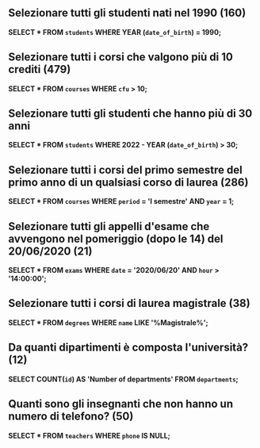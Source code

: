 ## Selezionare tutti gli studenti nati nel 1990 (160)

**SELECT * FROM `students` WHERE YEAR (`date_of_birth`) = 1990;**

## Selezionare tutti i corsi che valgono più di 10 crediti (479)

**SELECT * FROM `courses` WHERE `cfu` > 10;**

## Selezionare tutti gli studenti che hanno più di 30 anni

**SELECT * FROM `students` WHERE 2022 - YEAR (`date_of_birth`) > 30;**

## Selezionare tutti i corsi del primo semestre del primo anno di un qualsiasi corso di laurea (286)

**SELECT * FROM `courses` WHERE `period` = 'I semestre' AND `year` = 1;**

## Selezionare tutti gli appelli d'esame che avvengono nel pomeriggio (dopo le 14) del 20/06/2020 (21)

**SELECT * FROM `exams` WHERE `date` = '2020/06/20' AND `hour` > '14:00:00';**

## Selezionare tutti i corsi di laurea magistrale (38)

**SELECT * FROM `degrees` WHERE `name` LIKE '%Magistrale%';**

## Da quanti dipartimenti è composta l'università? (12)

**SELECT COUNT(`id`) AS 'Number of departments' FROM `departments`;**

## Quanti sono gli insegnanti che non hanno un numero di telefono? (50)

**SELECT * FROM `teachers` WHERE `phone` IS NULL;**